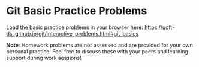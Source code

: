 # Git Basic Practice Problems

Load the basic practice problems in your browser here: https://uoft-dsi.github.io/git/interactive_problems.html#git_basics

**Note**: Homework problems are not assessed and are provided for your own personal practice. Feel free to discuss these with your peers and learning support during work sessions!
